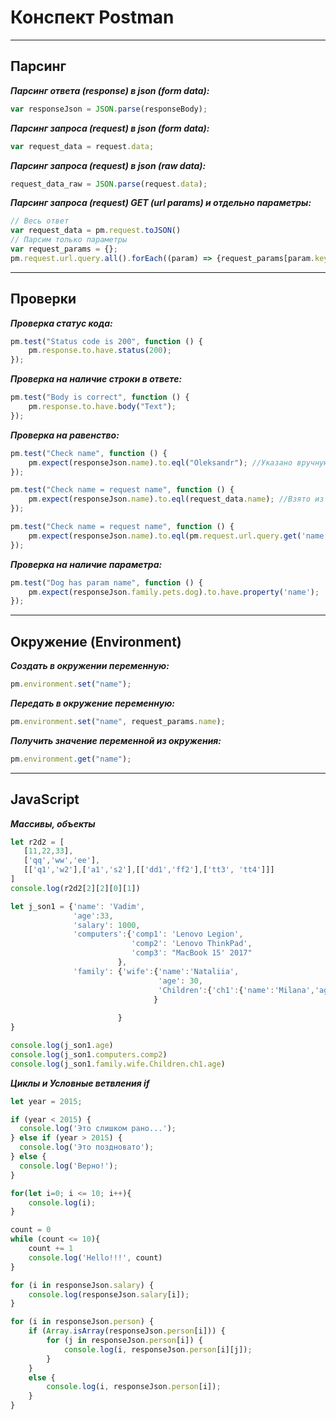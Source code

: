 # Конспект Postman

************

## Парсинг

***Парсинг ответа (response) в json (form data):***
```js
var responseJson = JSON.parse(responseBody);
```

***Парсинг запроса (request) в json (form data):***
```js
var request_data = request.data;
```

***Парсинг запроса (request) в json (raw data):***
```js
request_data_raw = JSON.parse(request.data);
```

***Парсинг запроса (request) GET (url params) и отдельно параметры:***
```js
// Весь ответ
var request_data = pm.request.toJSON()
// Парсим только параметры
var request_params = {};
pm.request.url.query.all().forEach((param) => {request_params[param.key] = param.value});
```

************

## Проверки

***Проверка статус кода:***
```js
pm.test("Status code is 200", function () {
    pm.response.to.have.status(200);
});
```

***Проверка на наличие строки в ответе:***
```js
pm.test("Body is correct", function () {
    pm.response.to.have.body("Text");
});
```

***Проверка на равенство:***
```js
pm.test("Check name", function () {
    pm.expect(responseJson.name).to.eql("Oleksandr"); //Указано вручную
});

pm.test("Check name = request name", function () {
    pm.expect(responseJson.name).to.eql(request_data.name); //Взято из запроса 
});

pm.test("Check name = request name", function () {
    pm.expect(responseJson.name).to.eql(pm.request.url.query.get('name')); //Взято из параметра URL в запросе
});
```

***Проверка на наличие параметра:***
```js
pm.test("Dog has param name", function () {
    pm.expect(responseJson.family.pets.dog).to.have.property('name');
});
```

************

## Окружение (Environment)

***Создать в окружении переменную:***
```js
pm.environment.set("name");
```

***Передать в окружение переменную:***
```js
pm.environment.set("name", request_params.name);
```

***Получить значение переменной из окружения:***
```js
pm.environment.get("name");
```

************

## JavaScript

***Массивы, объекты***
```js
let r2d2 = [
   [11,22,33],
   ['qq','ww','ee'],
   [['q1','w2'],['a1','s2'],[['dd1','ff2'],['tt3', 'tt4']]]
]
console.log(r2d2[2][2][0][1])
```
```js
let j_son1 = {'name': 'Vadim',
              'age':33,
              'salary': 1000,
              'computers':{'comp1': 'Lenovo Legion',
                           'comp2': 'Lenovo ThinkPad',
                           'comp3': "MacBook 15' 2017" 
                        },
              'family': {'wife':{'name':'Nataliia',
                                 'age': 30,
                                 'Children':{'ch1':{'name':'Milana','age':5}}
                                }
            
                        }
}

console.log(j_son1.age)
console.log(j_son1.computers.comp2)
console.log(j_son1.family.wife.Children.ch1.age)
```

***Циклы и Условные ветвления if***
```js
let year = 2015;

if (year < 2015) {
  console.log('Это слишком рано...');
} else if (year > 2015) {
  console.log('Это поздновато');
} else {
  console.log('Верно!');
}
```
```js
for(let i=0; i <= 10; i++){
	console.log(i);
}
```
```js
count = 0
while (count <= 10){
    count += 1
    console.log('Hello!!!', count)
}
```
```js
for (i in responseJson.salary) {
	console.log(responseJson.salary[i]);
}
```
```js
for (i in responseJson.person) {
    if (Array.isArray(responseJson.person[i])) {
        for (j in responseJson.person[i]) {
            console.log(i, responseJson.person[i][j]);
        }
    }
    else {
        console.log(i, responseJson.person[i]);
    } 
}
```
